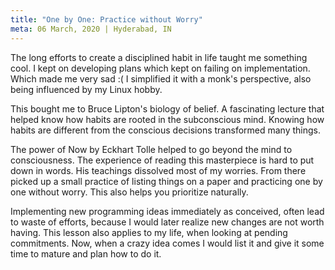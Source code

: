 ```yaml
---
title: "One by One: Practice without Worry"
meta: 06 March, 2020 | Hyderabad, IN
---
```


The long efforts to create a disciplined habit in life taught me something cool. I kept on developing plans which kept on failing on implementation. Which made me very sad :( I simplified it with a monk's perspective, also being influenced by my Linux hobby.

This bought me to Bruce Lipton's biology of belief. A fascinating lecture that helped know how habits are rooted in the subconscious mind. Knowing how habits are different from the conscious decisions transformed many things.

The power of Now by Eckhart Tolle helped to go beyond the mind to consciousness. The experience of reading this masterpiece is hard to put down in words. His teachings dissolved most of my worries. From there picked up a small practice of listing things on a paper and practicing one by one without worry. This also helps you prioritize naturally.

Implementing new programming ideas immediately as conceived, often lead to waste of efforts, because I would later realize new changes are not worth having. This lesson also applies to my life, when looking at pending commitments. Now, when a crazy idea comes I would list it and give it some time to mature and plan how to do it.
